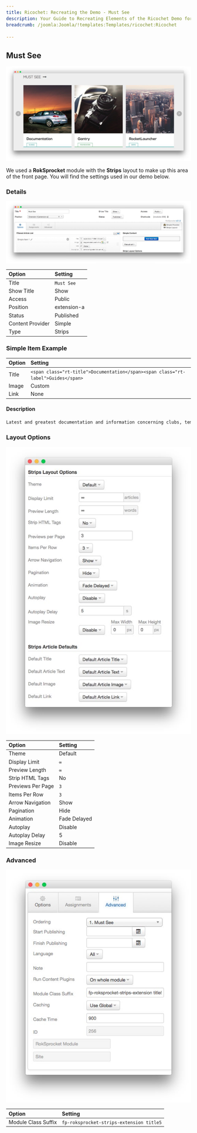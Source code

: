```yaml
---
title: Ricochet: Recreating the Demo - Must See
description: Your Guide to Recreating Elements of the Ricochet Demo for Joomla
breadcrumb: /joomla:Joomla/!templates:Templates/ricochet:Ricochet

---
```


Must See
-----

![](assets/demo_7.jpeg)

We used a **RokSprocket** module with the **Strips** layout to make up this area of the front page. You will find the settings used in our demo below.

### Details

![](assets/demo_7a.jpeg)

|      Option      |   Setting   |
| :--------------- | :---------- |
| Title            | `Must See`  |
| Show Title       | Show        |
| Access           | Public      |
| Position         | extension-a |
| Status           | Published   |
| Content Provider | Simple      |
| Type             | Strips      |

### Simple Item Example

| Option |                                      Setting                                      |
| :----- | :-------------------------------------------------------------------------------- |
| Title  | `<span class="rt-title">Documentation</span><span class="rt-label">Guides</span>` |
| Image  | Custom                                                                            |
| Link   | None                                                                              |

#### Description

~~~ .html
Latest and greatest documentation and information concerning clubs, templates, themes, extensions. Topics range from beginner to expert, so dig in!
~~~

### Layout Options

![](assets/demo_7b.jpeg)

| Option            | Setting      |  
| :---------------- | :----------- |  
| Theme             | Default      |  
| Display Limit     | `∞`          |  
| Preview Length    | `∞`          |  
| Strip HTML Tags   | No           |  
| Previews Per Page | `3`          |  
| Items Per Row     | `3`          |  
| Arrow Navigation  | Show         |  
| Pagination        | Hide         |  
| Animation         | Fade Delayed |  
| Autoplay          | Disable      |  
| Autoplay Delay    | 5            |  
| Image Resize      | Disable      |  

### Advanced

![](assets/demo_7c.jpeg)

|        Option       |                 Setting                  |
| :------------------ | :--------------------------------------- |
| Module Class Suffix | `fp-roksprocket-strips-extension title5` |
